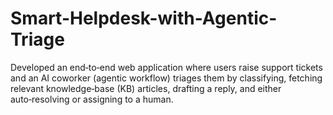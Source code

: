 # Smart-Helpdesk-with-Agentic-Triage
Developed an end‑to‑end web application where users raise support tickets and an AI coworker (agentic workflow) triages them by classifying, fetching relevant knowledge‑base (KB) articles, drafting a reply, and either auto‑resolving or assigning to a human.
